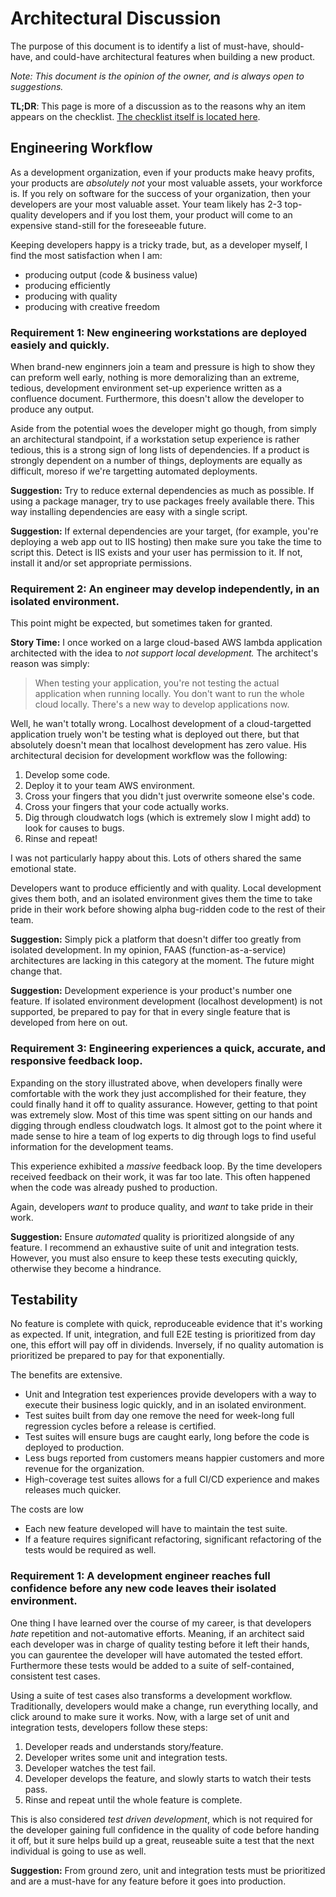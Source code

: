 # Architectural Discussion
The purpose of this document is to identify a list of must-have, should-have, and could-have architectural features when building a new product.

_Note: This document is the opinion of the owner, and is always open to suggestions._

**TL;DR**: This page is more of a discussion as to the reasons why an item appears on the checklist. [The checklist itself is located here](./architectural-checklist.md).

## Engineering Workflow
As a development organization, even if your products make heavy profits, your products are _absolutely not_ your most valuable assets, your workforce is. If you rely on software for the success of your organization, then your developers are your most valuable asset. Your team likely has 2-3 top-quality developers and if you lost them, your product will come to an expensive stand-still for the foreseeable future.

Keeping developers happy is a tricky trade, but, as a developer myself, I find the most satisfaction when I am:
 - producing output (code & business value)
 - producing efficiently
 - producing with quality
 - producing with creative freedom

### **Requirement 1: New engineering workstations are deployed easiely and quickly.**
When brand-new enginners join a team and pressure is high to show they can preform well early, nothing is more demoralizing than an extreme, tedious, development environment set-up experience written as a confluence document. Furthermore, this doesn't allow the developer to produce any output.

Aside from the potential woes the developer might go though, from simply an architectural standpoint, if a workstation setup experience is rather tedious, this is a strong sign of long lists of dependencies. If a product is strongly dependent on a number of things, deployments are equally as difficult, moreso if we're targetting automated deployments.

**Suggestion:** Try to reduce external dependencies as much as possible.  If using a package manager, try to use packages freely available there. This way installing dependencies are easy with a single script. 

**Suggestion:** If external dependencies are your target, (for example, you're deploying a web app out to IIS hosting) then make sure you take the time to script this. Detect is IIS exists and your user has permission to it. If not, install it and/or set appropriate permissions.

### **Requirement 2: An engineer may develop independently, in an isolated environment.**
This point might be expected, but sometimes taken for granted. 

**Story Time:** I once worked on a large cloud-based AWS lambda application architected with the idea to _not support local development._ The architect's reason was simply: 

> When testing your application, you're not testing the actual application when running locally. You don't want to run the whole cloud locally. There's a new way to develop applications now.

Well, he wan't totally wrong. Localhost development of a cloud-targetted application truely won't be testing what is deployed out there, but that absolutely doesn't mean that localhost development has zero value. His architectural decision for development workflow was the following:
1. Develop some code.
1. Deploy it to your team AWS environment.
1. Cross your fingers that you didn't just overwrite someone else's code.
1. Cross your fingers that your code actually works.
1. Dig through cloudwatch logs (which is extremely slow I might add) to look for causes to bugs.
1. Rinse and repeat!

I was not particularly happy about this. Lots of others shared the same emotional state.

Developers want to produce efficiently and with quality. Local development gives them both, and an isolated environment gives them the time to take pride in their work before showing alpha bug-ridden code to the rest of their team. 

**Suggestion:** Simply pick a platform that doesn't differ too greatly from isolated development. In my opinion, FAAS (function-as-a-service) architectures are lacking in this category at the moment. The future might change that.

**Suggestion:** Development experience is your product's number one feature. If isolated environment development (localhost development) is not supported, be prepared to pay for that in every single feature that is developed from here on out.

### **Requirement 3: Engineering experiences a quick, accurate, and responsive feedback loop.**
Expanding on the story illustrated above, when developers finally were comfortable with the work they just accomplished for their feature, they could finally hand it off to quality assurance. However, getting to that point was extremely slow. Most of this time was spent sitting on our hands and digging through endless cloudwatch logs. It almost got to the point where it made sense to hire a team of log experts to dig through logs to find useful information for the development teams.

This experience exhibited a _massive_ feedback loop. By the time developers received feedback on their work, it was far too late. This often happened when the code was already pushed to production.

Again, developers _want_ to produce quality, and _want_ to take pride in their work. 

**Suggestion:** Ensure _automated_ quality is prioritized alongside of any feature. I recommend an exhaustive suite of unit and integration tests. However, you must also ensure to keep these tests executing quickly, otherwise they become a hindrance.

## Testability
No feature is complete with quick, reproduceable evidence that it's working as expected. If unit, integration, and full E2E testing is prioritized from day one, this effort will pay off in dividends. Inversely, if no quality automation is prioritized be prepared to pay for that exponentially. 

The benefits are extensive.
 - Unit and Integration test experiences provide developers with a way to execute their business logic quickly, and in an isolated environment. 
 - Test suites built from day one remove the need for week-long full regression cycles before a release is certified.
 - Test suites will ensure bugs are caught early, long before the code is deployed to production.
 - Less bugs reported from customers means happier customers and more revenue for the organization.
 - High-coverage test suites allows for a full CI/CD experience and makes releases much quicker.

 The costs are low
  - Each new feature developed will have to maintain the test suite.
  - If a feature requires significant refactoring, significant refactoring of the tests would be required as well.

 ### **Requirement 1: A development engineer reaches full confidence before any new code leaves their isolated environment.**
One thing I have learned over the course of my career, is that developers _hate_ repetition and not-automative efforts. Meaning, if an architect said each developer was in charge of quality testing before it left their hands, you can gaurentee the developer will have automated the tested effort. Furthermore these tests would be added to a suite of self-contained, consistent test cases. 

Using a suite of test cases also transforms a development workflow. Traditionally, developers would make a change, run everything locally, and click around to make sure it works. Now, with a large set of unit and integration tests, developers follow these steps:
1. Developer reads and understands story/feature.
1. Developer writes some unit and integration tests.
1. Developer watches the test fail. 
1. Developer develops the feature, and slowly starts to watch their tests pass.
1. Rinse and repeat until the whole feature is complete.

This is also considered _test driven development_, which is not required for the developer gaining full confidence in the quality of code before handing it off, but it sure helps build up a great, reuseable suite a test that the next individual is going to use as well.

**Suggestion:** From ground zero, unit and integration tests must be prioritized and are a must-have for any feature before it goes into production.
